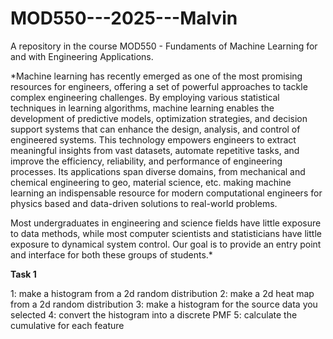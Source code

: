 # MOD550---2025---Malvin
A repository in the course MOD550 - Fundaments of Machine Learning for and with Engineering Applications. 

*Machine learning has recently emerged as one of the most promising resources for engineers, offering a set of powerful approaches to tackle complex engineering challenges. By employing various statistical techniques in learning algorithms, machine learning enables the development of predictive models, optimization strategies, and decision support systems that can enhance the design, analysis, and control of engineered systems. This technology empowers engineers to extract meaningful insights from vast datasets, automate repetitive tasks, and improve the efficiency, reliability, and performance of engineering processes. Its applications span diverse domains, from mechanical and chemical engineering to geo, material science, etc. making machine learning an indispensable resource for modern computational engineers for physics based and data-driven solutions to real-world problems.

 

 

Most undergraduates in engineering and science fields have little exposure to data methods, while most computer scientists and statisticians have little exposure to dynamical system control. Our goal is to provide an entry point and interface for both these groups of students.*  


**Task 1**  

1: make a histogram from a 2d random distribution
2: make a 2d heat map from a 2d random distribution
3: make a histogram for the source data you selected
4: convert the histogram into a discrete PMF
5: calculate the cumulative for each feature